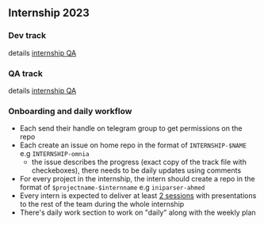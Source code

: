## Internship 2023

### Dev track
details [internship QA](./internship-dev-2023.md)


### QA track

details [internship QA](./internship-qa-2023.md)


### Onboarding and daily workflow

- Each send their handle on telegram group to get permissions on the repo
- Each create an issue on home repo in the format of `INTERNSHIP-$NAME` e.g `INTERNSHIP-omnia`
  - the issue describes the progress (exact copy of the track file with checkeboxes), there needs to be daily updates using comments
- For every project in the internship, the intern should create a repo in the format of `$projectname-$internname` e.g `iniparser-ahmed`
- Every intern is expected to deliver at least [2 sessions](./sessionsideas.md) with presentations to the rest of the team during the whole internship
- There's daily work section to work on "daily" along with the weekly plan

